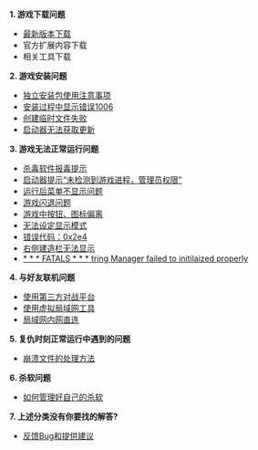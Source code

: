 **1. 游戏下载问题**
- [最新版本下载](./最新版本下载)
- 官方扩展内容下载
- 相关工具下载

**2. 游戏安装问题**
- [独立安装包使用注意事项](./独立安装包使用注意事项)
- [安装过程中显示错误1006](./安装过程中显示错误1006)
- [创建临时文件失败](./创建临时文件失败)
- [启动器无法获取更新](./启动器无法获得更新)

**3. 游戏无法正常运行问题**
- [杀毒软件报毒提示](./杀毒软件报毒提示)
- [启动器提示“未检测到游戏进程，管理员权限”](./启动器提示“未检测到游戏进程，管理员权限”)
- [运行后菜单不显示问题](./运行后菜单不显示问题)
- [游戏闪退问题](./闪退问题)
- [游戏中按钮、图标偏离](游戏中按钮、图标偏离)
- [无法设定显示模式](./无法设定显示模式)
- [错误代码：0x2e4](./错误代码：0x2e4)
- [右侧建造栏无法显示](./右侧建造栏无法显示)
- [* * * FATALS * * * tring Manager failed to initilaized properly](./FATAL弹窗的解决方法)

**4. 与好友联机问题**
- [使用第三方对战平台](./使用第三方对战平台)
- [使用虚拟局域网工具](使用虚拟局域网工具)
- [局域网内网直连](局域网内网直连)

**5. 复仇时刻正常运行中遇到的问题**
- [崩溃文件的处理方法](./debug文件的处理方法)

**6. 杀软问题**
- [如何管理好自己的杀软](./如何管理好自己的杀软)

**7. 上述分类没有你要找的解答?**
- [反馈Bug和提供建议](./反馈Bug和提供建议)
